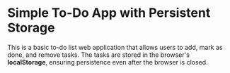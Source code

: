 # Simple To-Do App with Persistent Storage

This is a basic to-do list web application that allows users to add, mark as done, and remove tasks. The tasks are stored in the browser's **localStorage**, ensuring persistence even after the browser is closed.

